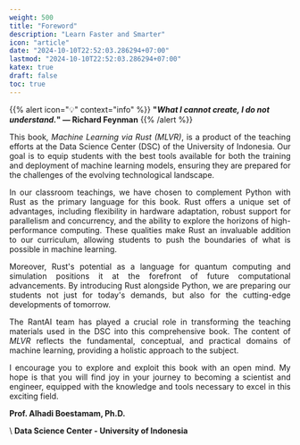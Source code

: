 ```yaml
---
weight: 500
title: "Foreword"
description: "Learn Faster and Smarter"
icon: "article"
date: "2024-10-10T22:52:03.286294+07:00"
lastmod: "2024-10-10T22:52:03.286294+07:00"
katex: true
draft: false
toc: true
---
```

{{% alert icon="💡" context="info" %}}
<strong>"<em>What I cannot create, I do not understand.</em>" — Richard Feynman</strong>
{{% /alert %}}

<p style="text-align: justify;">
This book, <em>Machine Learning via Rust (MLVR)</em>, is a product of the teaching efforts at the Data Science Center (DSC) of the University of Indonesia. Our goal is to equip students with the best tools available for both the training and deployment of machine learning models, ensuring they are prepared for the challenges of the evolving technological landscape.
</p>

<p style="text-align: justify;">
In our classroom teachings, we have chosen to complement Python with Rust as the primary language for this book. Rust offers a unique set of advantages, including flexibility in hardware adaptation, robust support for parallelism and concurrency, and the ability to explore the horizons of high-performance computing. These qualities make Rust an invaluable addition to our curriculum, allowing students to push the boundaries of what is possible in machine learning.
</p>

<p style="text-align: justify;">
Moreover, Rust's potential as a language for quantum computing and simulation positions it at the forefront of future computational advancements. By introducing Rust alongside Python, we are preparing our students not just for today's demands, but also for the cutting-edge developments of tomorrow.
</p>

<p style="text-align: justify;">
The RantAI team has played a crucial role in transforming the teaching materials used in the DSC into this comprehensive book. The content of <em>MLVR</em> reflects the fundamental, conceptual, and practical domains of machine learning, providing a holistic approach to the subject.
</p>

<p style="text-align: justify;">
I encourage you to explore and exploit this book with an open mind. My hope is that you will find joy in your journey to becoming a scientist and engineer, equipped with the knowledge and tools necessary to excel in this exciting field.
</p>

<p style="text-align: justify;">
<strong>Prof. Alhadi Boestamam, Ph.D.</strong>
</p>

<p style="text-align: justify;">
\
<strong>Data Science Center - University of Indonesia</strong>
</p>

